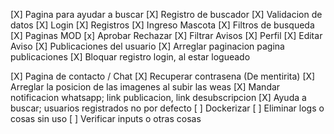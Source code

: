 [X] Pagina para ayudar a buscar
[X] Registro de buscador
[X] Validacion de datos
[X] Login
[X] Registros
[X] Ingreso Mascota
[X] Filtros de busqueda
[X] Paginas MOD
[x] Aprobar Rechazar
[X] Filtrar Avisos
[X] Perfil
[X] Editar Aviso
[X] Publicaciones del usuario
[X] Arreglar paginacion pagina publicaciones
[X] Bloquar registro login, al estar logueado

[X] Pagina de contacto / Chat
[X] Recuperar contrasena (De mentirita)
[X] Arreglar la posicion de las imagenes al subir las weas
[X] Mandar notificacion whatsapp; link publicacion, link desubscripcion
[X] Ayuda a buscar; usuarios registrados no por defecto
[ ] Dockerizar
[ ] Eliminar logs o cosas sin uso
[ ] Verificar inputs o otras cosas
